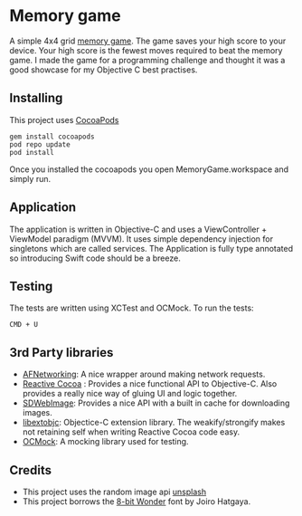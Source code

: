 Memory game
===============

A simple 4x4 grid [memory game](https://en.wikipedia.org/wiki/Concentration_(game)). The game saves your high score to your device. Your high score is the fewest moves required to beat the memory game. I made the game for a programming challenge and thought it was a good showcase for my Objective C best practises.

Installing
----------

This project uses [CocoaPods](http://cocoapods.org/) 

    gem install cocoapods
    pod repo update
    pod install

Once you installed the cocoapods you open MemoryGame.workspace and simply run.

Application
----------

The application is written in Objective-C and uses a ViewController + ViewModel paradigm (MVVM). It uses simple dependency injection for singletons which are called services. The Application is fully type annotated so introducing Swift code should be a breeze. 

Testing
----------

The tests are written using XCTest and OCMock.  To run the tests:

    CMD + U


3rd Party libraries
----------

* [AFNetworking](https://github.com/AFNetworking/AFNetworking): A nice wrapper around making network requests.
* [Reactive Cocoa](https://github.com/ReactiveCocoa/ReactiveObjC) : Provides a nice functional API to Objective-C. Also provides a really nice way of gluing UI and logic together.
* [SDWebImage](https://github.com/rs/SDWebImage): Provides a nice API with a built in cache for downloading images.
* [libextobjc](https://github.com/jspahrsummers/libextobjc): Objectice-C extension library. The weakify/strongify makes not retaining self when writing Reactive Cocoa code easy.
* [OCMock](http://ocmock.org/): A mocking library used for testing.

Credits
----------

* This project uses the random image api [unsplash](https://unsplash.it/)
* This project borrows the [8-bit Wonder](http://www.dafont.com/8bit-wonder.font) font by Joiro Hatgaya.
